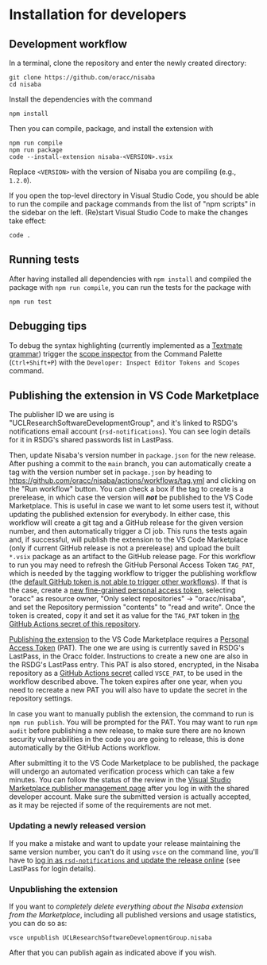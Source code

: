 # Installation for developers

## Development workflow

In a terminal, clone the repository and enter the newly created directory:

```
git clone https://github.com/oracc/nisaba
cd nisaba
```

Install the dependencies with the command

```
npm install
```

Then you can compile, package, and install the extension with

```
npm run compile
npm run package
code --install-extension nisaba-<VERSION>.vsix
```

Replace `<VERSION>` with the version of Nisaba you are compiling (e.g., `1.2.0`).

If you open the top-level directory in Visual Studio Code, you should be able to run the compile and package commands from the list of "npm scripts" in the sidebar on the left.
(Re)start Visual Studio Code to make the changes take effect:

```
code .
```

## Running tests

After having installed all dependencies with `npm install` and compiled the
package with `npm run compile`, you can run the tests for the package with

```
npm run test
```

## Debugging tips

To debug the syntax highlighting (currently implemented as a [Textmate
grammar](https://code.visualstudio.com/api/language-extensions/syntax-highlight-guide))
trigger the [scope
inspector](https://code.visualstudio.com/api/language-extensions/syntax-highlight-guide#scope-inspector)
from the Command Palette (`Ctrl+Shift+P`) with the `Developer: Inspect Editor
Tokens and Scopes` command.

## Publishing the extension in VS Code Marketplace

The publisher ID we are using is "UCLResearchSoftwareDevelopmentGroup", and it's linked to RSDG's notifications email account (`rsd-notifications`). You can see login details for it in RSDG's shared passwords list in LastPass.

Then, update Nisaba's version number in `package.json` for the new release.  After pushing a commit to the `main` branch, you can automatically create a tag with the version number set in `package.json` by heading to https://github.com/oracc/nisaba/actions/workflows/tag.yml and clicking on the "Run workflow" button.  You can check a box if the tag to create is a prerelease, in which case the version will ***not*** be published to the VS Code Marketplace.  This is useful in case we want to let some users test it, without updating the published extension for everybody.  In either case, this workflow will create a git tag and a GitHub release for the given version number, and then automatically trigger a CI job. This runs the tests again and, if successful, will publish the extension to the VS Code Marketplace (only if current GitHub release is not a prerelease) and upload the built `*.vsix` package as an artifact to the GitHub release page.
For this workflow to run you may need to refresh the GitHub Personal Access Token `TAG_PAT`, which is needed by the tagging workflow to trigger the publishing workflow (the [default GitHub token is not able to trigger other workflows](https://docs.github.com/en/actions/security-for-github-actions/security-guides/automatic-token-authentication#using-the-github_token-in-a-workflow)).
If that is the case, create a [new fine-grained personal access token](https://github.com/settings/personal-access-tokens/new), selecting "oracc" as resource owner, "Only select repositories" -> "oracc/nisaba", and set the Repository permission "contents" to "read and write".
Once the token is created, copy it and set it as value for the `TAG_PAT` token in [the GitHub Actions secret of this repository](https://github.com/oracc/nisaba/settings/secrets/actions).

[Publishing the extension](https://code.visualstudio.com/api/working-with-extensions/publishing-extension) to the VS Code Marketplace requires a [Personal Access Token](https://code.visualstudio.com/api/working-with-extensions/publishing-extension#get-a-personal-access-token) (PAT).
The one we are using is currently saved in RSDG's LastPass, in the Oracc folder.
Instructions to create a new one are also in the RSDG's LastPass entry.
This PAT is also stored, encrypted, in the Nisaba repository as a [GitHub Actions secret](https://github.com/oracc/nisaba/settings/secrets/actions) called `VSCE_PAT`, to be used in the workflow described above.
The token expires after one year, when you need to recreate a new PAT you will also have to update the secret in the repository settings.

In case you want to manually publish the extension, the command to run is `npm run publish`.
You will be prompted for the PAT.
You may want to run `npm audit` before publishing a new release, to make sure there are no known security vulnerabilities in the code you are going to release, this is done automatically by the GitHub Actions workflow.

After submitting it to the VS Code Marketplace to be published, the package will undergo an automated verification process which can take a few minutes.
You can follow the status of the review in the [Visual Studio Marketplace publisher management page](https://marketplace.visualstudio.com/manage/publishers/) after you log in with the shared developer account.
Make sure the submitted version is actually accepted, as it may be rejected if some of the requirements are not met.

### Updating a newly released version

If you make a mistake and want to update your release maintaining the same version number, you can't do it using `vsce` on the command line, you'll have to [log in as `rsd-notifications` and update the release online](https://marketplace.visualstudio.com/manage/publishers/uclresearchsoftwaredevelopmentgroup) (see LastPass for login details).

### Unpublishing the extension

If you want to *completely delete everything about the Nisaba extension from the Marketplace*, including all published versions and usage statistics, you can do so as:

```
vsce unpublish UCLResearchSoftwareDevelopmentGroup.nisaba
```

After that you can publish again as indicated above if you wish.
